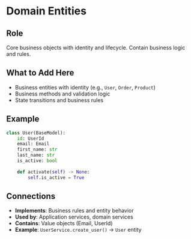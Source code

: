 # Domain Entities

## Role
Core business objects with identity and lifecycle. Contain business logic and rules.

## What to Add Here
- Business entities with identity (e.g., `User`, `Order`, `Product`)
- Business methods and validation logic
- State transitions and business rules

## Example
```python
class User(BaseModel):
    id: UserId
    email: Email
    first_name: str
    last_name: str
    is_active: bool
    
    def activate(self) -> None:
        self.is_active = True
```

## Connections
- **Implements**: Business rules and entity behavior
- **Used by**: Application services, domain services
- **Contains**: Value objects (Email, UserId)
- **Example**: `UserService.create_user()` → `User` entity
